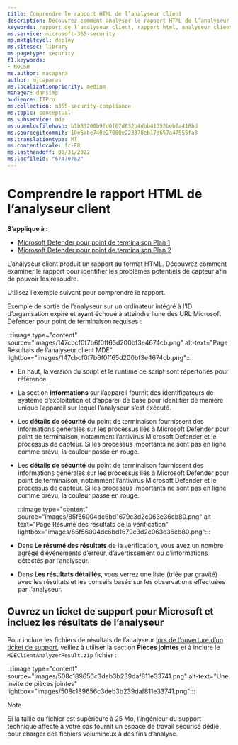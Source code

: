 ```yaml
---
title: Comprendre le rapport HTML de l’analyseur client
description: Découvrez comment analyser le rapport HTML de l’analyseur client Microsoft Defender pour point de terminaison
keywords: rapport de l’analyseur client, rapport html, analyseur client
ms.service: microsoft-365-security
ms.mktglfcycl: deploy
ms.sitesec: library
ms.pagetype: security
f1.keywords:
- NOCSH
ms.author: macapara
author: mjcaparas
ms.localizationpriority: medium
manager: dansimp
audience: ITPro
ms.collection: m365-security-compliance
ms.topic: conceptual
ms.subservice: mde
ms.openlocfilehash: b1b83200b9fd0f67d832b4dbb41352bebfa418bd
ms.sourcegitcommit: 10e6abe740e27000e223378eb17d657a47555fa8
ms.translationtype: MT
ms.contentlocale: fr-FR
ms.lasthandoff: 08/31/2022
ms.locfileid: "67470782"
---
```

# <a name="understand-the-client-analyzer-html-report"></a>Comprendre le rapport HTML de l’analyseur client

**S’applique à :**
- [Microsoft Defender pour point de terminaison Plan 1](https://go.microsoft.com/fwlink/?linkid=2154037)
- [Microsoft Defender pour point de terminaison Plan 2](https://go.microsoft.com/fwlink/?linkid=2154037)

L’analyseur client produit un rapport au format HTML. Découvrez comment examiner le rapport pour identifier les problèmes potentiels de capteur afin de pouvoir les résoudre.

Utilisez l’exemple suivant pour comprendre le rapport.

 Exemple de sortie de l’analyseur sur un ordinateur intégré à l’ID d’organisation expiré et ayant échoué à atteindre l’une des URL Microsoft Defender pour point de terminaison requises :

:::image type="content" source="images/147cbcf0f7b6f0ff65d200bf3e4674cb.png" alt-text="Page Résultats de l’analyseur client MDE" lightbox="images/147cbcf0f7b6f0ff65d200bf3e4674cb.png":::

- En haut, la version du script et le runtime de script sont répertoriés pour référence.
- La section **Informations** sur l’appareil fournit des identificateurs de système d’exploitation et d’appareil de base pour identifier de manière unique l’appareil sur lequel l’analyseur s’est exécuté.
- Les **détails de sécurité** du point de terminaison fournissent des informations générales sur les processus liés à Microsoft Defender pour point de terminaison, notamment l’antivirus Microsoft Defender et le processus de capteur. Si les processus importants ne sont pas en ligne comme prévu, la couleur passe en rouge.
  
-   Les **détails de sécurité** du point de terminaison fournissent des informations générales sur les processus liés à Microsoft Defender pour point de terminaison, notamment l’antivirus Microsoft Defender et le processus de capteur. Si les processus importants ne sont pas en ligne comme prévu, la couleur passe en rouge.

    :::image type="content" source="images/85f56004dc6bd1679c3d2c063e36cb80.png" alt-text="Page Résumé des résultats de la vérification" lightbox="images/85f56004dc6bd1679c3d2c063e36cb80.png":::

-   Dans **Le résumé des résultats** de la vérification, vous avez un nombre agrégé d’événements d’erreur, d’avertissement ou d’informations détectés par l’analyseur.

-   Dans **Les résultats détaillés**, vous verrez une liste (triée par gravité) avec les résultats et les conseils basés sur les observations effectuées par l’analyseur.

## <a name="open-a-support-ticket-to-microsoft-and-include-the-analyzer-results"></a>Ouvrez un ticket de support pour Microsoft et incluez les résultats de l’analyseur

Pour inclure les fichiers de résultats de l’analyseur [lors de l’ouverture d’un ticket de support](contact-support.md#open-a-service-request), veillez à utiliser la section **Pièces jointes** et à inclure le `MDEClientAnalyzerResult.zip` fichier :

:::image type="content" source="images/508c189656c3deb3b239daf811e33741.png" alt-text="Une invite de pièces jointes" lightbox="images/508c189656c3deb3b239daf811e33741.png":::

> [!NOTE]
> Si la taille du fichier est supérieure à 25 Mo, l’ingénieur du support technique affecté à votre cas fournit un espace de travail sécurisé dédié pour charger des fichiers volumineux à des fins d’analyse.
